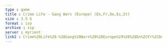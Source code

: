 ```yaml
---
type : game
title : Crime Life - Gang Wars (Europe) (En,Fr,De,Es,It)
size : 3.5 G
format : iso
archive : zip
server : myrient
link2 : Crime%20Life%20-%20Gang%20Wars%20%28Europe%29%20%28En%2CFr%2CDe%2CEs%2CIt%29
---
```

